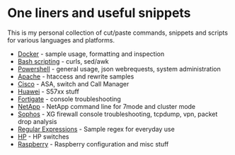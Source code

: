 # One liners and useful snippets

This is my personal collection of cut/paste commands, snippets and scripts for various languages and platforms.

- [Docker](https://github.com/Simone-Zabberoni/misc-one-liners/blob/master/DOCKER.md) - sample usage, formatting and inspection
- [Bash scripting](https://github.com/Simone-Zabberoni/misc-one-liners/blob/master/BASH.md) - curls, sed/awk
- [Powershell](https://github.com/Simone-Zabberoni/misc-one-liners/blob/master/WIN-POWERSHELL.md) - general usage, json webrequests, system administration
- [Apache](https://github.com/Simone-Zabberoni/misc-one-liners/blob/master/WIN-POWERSHELL.md) - htaccess and rewrite samples
- [Cisco](https://github.com/Simone-Zabberoni/misc-one-liners/blob/master/CISCO.md) - ASA, switch and Call Manager
- [Huawei](https://github.com/Simone-Zabberoni/misc-one-liners/blob/master/HUAWEI.md) - S57xx stuff
- [Fortigate](https://github.com/Simone-Zabberoni/misc-one-liners/blob/master/FORTIGATE.md) - console troubleshooting
- [NetApp](https://github.com/Simone-Zabberoni/misc-one-liners/blob/master/NETAPP.md) - NetApp command line for 7mode and cluster mode
- [Sophos](https://github.com/Simone-Zabberoni/misc-one-liners/blob/master/SOPHOS.md) - XG firewall console troubleshooting, tcpdump, vpn, packet drop analysis
- [Regular Expressions](https://github.com/Simone-Zabberoni/misc-one-liners/blob/master/REGEX.md) - Sample regex for everyday use
- [HP](https://github.com/Simone-Zabberoni/misc-one-liners/blob/master/HP.md) - HP switches
- [Raspberry](https://github.com/Simone-Zabberoni/misc-one-liners/blob/master/RASPBERRY.md) - Raspberry configuration and misc stuff
